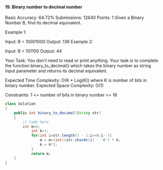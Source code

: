 #### 19. Binary number to decimal number 
Basic Accuracy: 64.72% Submissions: 12640 Points: 1
Given a Binary Number B, find its decimal equivalent.
 

Example 1:

Input: B = 10001000
Output: 136
Example 2:

Input: B = 101100
Output: 44
 

Your Task:
You don't need to read or print anything. Your task is to complete the function binary_to_decimal() which takes the binary number as string input parameter and returns its decimal equivalent.
 

Expected Time Complexity: O(K * Log(K)) where K is number of bits in binary number.
Expected Space Complexity: O(1)
 

Constraints:
1 <= number of bits in binary number  <= 16
```java
class Solution
{
    public int binary_to_decimal(String str)
    {
        // Code here
        int m=0;
		    int k=1;
		    for(int i=str.length() - 1;i>=0;i--){
		        m = m+(int)(str.charAt(i) - '0') * k;
		        k = k*2;
		    }
		    return m;
    }
}
```
